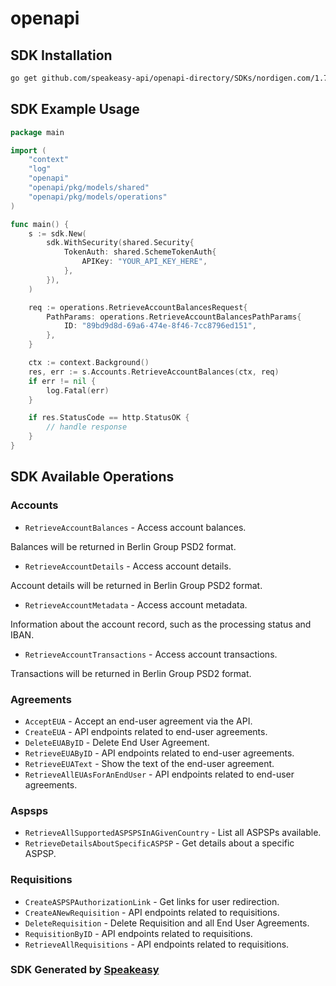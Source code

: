 # openapi

<!-- Start SDK Installation -->
## SDK Installation

```bash
go get github.com/speakeasy-api/openapi-directory/SDKs/nordigen.com/1.7/go
```
<!-- End SDK Installation -->

## SDK Example Usage
<!-- Start SDK Example Usage -->
```go
package main

import (
    "context"
    "log"
    "openapi"
    "openapi/pkg/models/shared"
    "openapi/pkg/models/operations"
)

func main() {
    s := sdk.New(
        sdk.WithSecurity(shared.Security{
            TokenAuth: shared.SchemeTokenAuth{
                APIKey: "YOUR_API_KEY_HERE",
            },
        }),
    )

    req := operations.RetrieveAccountBalancesRequest{
        PathParams: operations.RetrieveAccountBalancesPathParams{
            ID: "89bd9d8d-69a6-474e-8f46-7cc8796ed151",
        },
    }

    ctx := context.Background()
    res, err := s.Accounts.RetrieveAccountBalances(ctx, req)
    if err != nil {
        log.Fatal(err)
    }

    if res.StatusCode == http.StatusOK {
        // handle response
    }
}
```
<!-- End SDK Example Usage -->

<!-- Start SDK Available Operations -->
## SDK Available Operations


### Accounts

* `RetrieveAccountBalances` - Access account balances.

Balances will be returned in Berlin Group PSD2 format.
* `RetrieveAccountDetails` - Access account details.

Account details will be returned in Berlin Group PSD2 format.
* `RetrieveAccountMetadata` - Access account metadata.

Information about the account record, such as the processing status and IBAN.
* `RetrieveAccountTransactions` - Access account transactions.

Transactions will be returned in Berlin Group PSD2 format.

### Agreements

* `AcceptEUA` - Accept an end-user agreement via the API.
* `CreateEUA` - API endpoints related to end-user agreements.
* `DeleteEUAByID` - Delete End User Agreement.
* `RetrieveEUAByID` - API endpoints related to end-user agreements.
* `RetrieveEUAText` - Show the text of the end-user agreement.
* `RetrieveAllEUAsForAnEndUser` - API endpoints related to end-user agreements.

### Aspsps

* `RetrieveAllSupportedASPSPSInAGivenCountry` - List all ASPSPs available.
* `RetrieveDetailsAboutSpecificASPSP` - Get details about a specific ASPSP.

### Requisitions

* `CreateASPSPAuthorizationLink` - Get links for user redirection.
* `CreateANewRequisition` - API endpoints related to requisitions.
* `DeleteRequisition` - Delete Requisition and all End User Agreements.
* `RequisitionByID` - API endpoints related to requisitions.
* `RetrieveAllRequisitions` - API endpoints related to requisitions.
<!-- End SDK Available Operations -->

### SDK Generated by [Speakeasy](https://docs.speakeasyapi.dev/docs/using-speakeasy/client-sdks)
